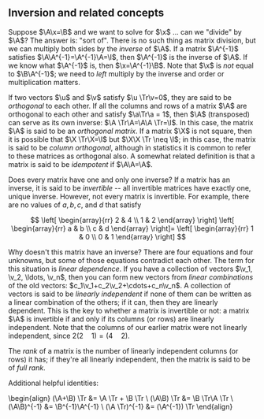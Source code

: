 ## Inversion and related concepts

Suppose $\A\x=\B$ and we want to solve for $\x$ ... can we "divide" by $\A$? The answer is: "sort of". There is no such thing as matrix division, but we can multiply both sides by the *inverse* of $\A$.  If a matrix $\A^{-1}$ satisfies $\A\A^{-1}=\A^{-1}\A=\I$, then $\A^{-1}$ is the inverse of $\A$.  If we know what $\A^{-1}$ is, then $\x=\A^{-1}\B$. Note that $\x$ is *not* equal to $\B\A^{-1}$; we need to *left* multiply by the inverse and order or multiplication matters.

If two vectors $\u$ and $\v$ satisfy $\u \Tr\v=0$, they are said to be *orthogonal* to each other. If all the columns and rows of a matrix $\A$ are orthogonal to each other and satisfy $\a\Tr\a = 1$, then $\A$ (transposed) can serve as its own inverse: $\A \Tr\A=\A\A \Tr=\I$. In this case, the matrix $\A$ is said to be an *orthogonal matrix*.  If a matrix $\X$ is not square, then it is possible that $\X \Tr\X=\I$ but $\X\X \Tr \neq \I$; in this case, the matrix is said to be *column orthogonal*, although in statistics it is common to refer to these matrices as orthogonal also.  A somewhat related definition is that a matrix is said to be *idempotent* if $\A\A=\A$.

Does every matrix have one and only one inverse?  If a matrix has an inverse, it is said to be *invertible* -- all invertible matrices have exactly one, unique inverse.  However, not every matrix is invertible.  For example, there are no values of $a, b, c$, and $d$ that satisfy

$$ \left[ \begin{array}{rr}
2 & 4 \\
1 & 2 
\end{array} \right] \left[ \begin{array}{rr}
a & b \\
c & d 
\end{array} \right]= \left[ \begin{array}{rr}
1 & 0 \\
0 & 1
\end{array} \right] $$

Why doesn't this matrix have an inverse?  There are four equations and four unknowns, but some of those equations contradict each other.  The term for this situation is *linear dependence*.  If you have a collection of vectors $\v_1, \v_2, \ldots, \v_n$, then you can form new vectors from *linear combinations* of the old vectors: $c_1\v_1+c_2\v_2+\cdots+c_n\v_n$.  A collection of vectors is said to be *linearly independent* if none of them can be written as a linear combination of the others; if it can, then they are linearly dependent.  This is the key to whether a matrix is invertible or not: a matrix $\A$ is invertible if and only if its columns (or rows) are linearly independent.  Note that the columns of our earlier matrix were not linearly independent, since $2(2 \quad 1)=(4 \quad 2)$.

The *rank* of a matrix is the number of linearly independent columns (or rows) it has; if they're all linearly independent, then the matrix is said to be of *full rank*.

Additional helpful identities:

\begin{align}
(\A+\B) \Tr   &= \A \Tr + \B \Tr    \\
(\A\B) \Tr    &= \B \Tr\A \Tr       \\
(\A\B)^{-1}   &= \B^{-1}\A^{-1}     \\
(\A \Tr)^{-1} &= (\A^{-1}) \Tr
\end{align}

